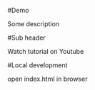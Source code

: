 #Demo

Some description

#Sub header

Watch tutorial on Youtube

#Local development

open index.html in browser